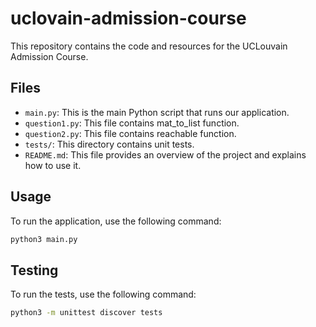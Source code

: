 # uclovain-admission-course

This repository contains the code and resources for the UCLouvain Admission Course.

## Files

- `main.py`: This is the main Python script that runs our application.
- `question1.py`: This file contains mat_to_list function. 
- `question2.py`: This file contains reachable function. 
- `tests/`: This directory contains unit tests.
- `README.md`: This file provides an overview of the project and explains how to use it.

## Usage

To run the application, use the following command:

```bash
python3 main.py

```

## Testing
To run the tests, use the following command:

```bash
python3 -m unittest discover tests

```
